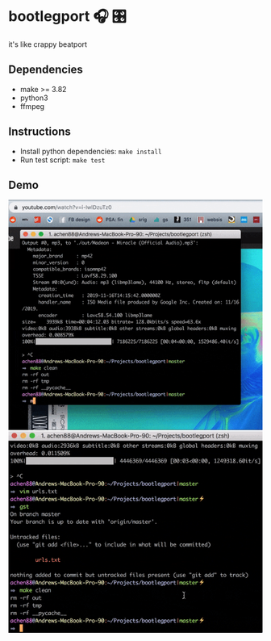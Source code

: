 # bootlegport 🎧 🎛
it's like crappy beatport

## Dependencies
- make >= 3.82
- python3
- ffmpeg

## Instructions
- Install python dependencies: `make install`
- Run test script: `make test`

## Demo
![Example 1](https://raw.githubusercontent.com/achen88/bootlegport/master/images/ex1.gif)
![Example 2](https://raw.githubusercontent.com/achen88/bootlegport/master/images/ex2.gif)
